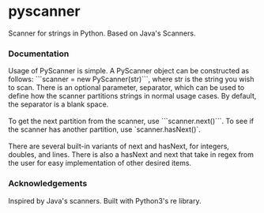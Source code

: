 # pyscanner
Scanner for strings in Python. Based on Java's Scanners.

<h3> Documentation </h3>
Usage of PyScanner is simple. A PyScanner object can be constructed as follows: ```scanner = new PyScanner(str)```, where str is the string
you wish to scan. There is an optional parameter, separator, which can be used to define how the scanner partitions strings in
normal usage cases. By default, the separator is a blank space. <br> <br>
To get the next partition from the scanner, use ```scanner.next()```. To see if the scanner has another partition, use `scanner.hasNext()`. <br> <br>
There are several built-in variants of next and hasNext, for integers, doubles, and lines. There is also a hasNext and next that take in regex
from the user for easy implementation of other desired items.

<h3> Acknowledgements </h3>
Inspired by Java's scanners. Built with Python3's re library.
